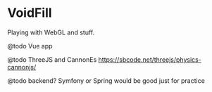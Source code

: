 # VoidFill

Playing with WebGL and stuff.

@todo Vue app

@todo ThreeJS and CannonEs
https://sbcode.net/threejs/physics-cannonjs/

@todo backend? Symfony or Spring would be good just for practice
